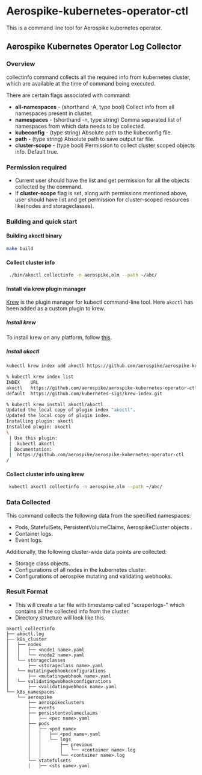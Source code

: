 # Aerospike-kubernetes-operator-ctl

This is a command line tool for Aerospike kubernetes operator.

## Aerospike Kubernetes Operator Log Collector

### Overview

collectinfo command collects all the required info from kubernetes cluster, which are available at the time of command being executed.

There are certain flags associated with command:
* **all-namespaces** - (shorthand -A, type bool) Collect info from all namespaces present in cluster.
* **namespaces** - (shorthand -n, type string) Comma separated list of namespaces from which data needs to be collected.
* **kubeconfig** - (type string) Absolute path to the kubeconfig file.
* **path** - (type string) Absolute path to save output tar file.
* **cluster-scope** - (type bool) Permission to collect cluster scoped objects info. Default true.

### Permission required
* Current user should have the list and get permission for all the objects collected by the command.
* If **cluster-scope** flag is set, along with permissions mentioned above, user should have list and get permission for cluster-scoped resources like(nodes and storageclasses).

### Building and quick start

#### Building akoctl binary
```sh
make build
```

#### Collect cluster info
```sh
 ./bin/akoctl collectinfo -n aerospike,olm --path ~/abc/
```

#### Install via krew plugin manager
[Krew](https://krew.sigs.k8s.io) is the plugin manager for kubectl command-line tool. Here `akoctl` has been added as a custom plugin to krew.

##### Install krew 
To install krew on any platform, follow [this](https://krew.sigs.k8s.io/docs/user-guide/setup/install/).
##### Install akoctl
```sh
kubectl krew index add akoctl https://github.com/aerospike/aerospike-kubernetes-operator-ctl.git

% kubectl krew index list
INDEX    URL
akoctl   https://github.com/aerospike/aerospike-kubernetes-operator-ctl.git
default  https://github.com/kubernetes-sigs/krew-index.git

% kubectl krew install akoctl/akoctl
Updated the local copy of plugin index "akoctl".
Updated the local copy of plugin index.
Installing plugin: akoctl
Installed plugin: akoctl
\
 | Use this plugin:
 | 	kubectl akoctl
 | Documentation:
 | 	https://github.com/aerospike/aerospike-kubernetes-operator-ctl
/

```

#### Collect cluster info using krew
```sh
 kubectl akoctl collectinfo -n aerospike,olm --path ~/abc/
```

### Data Collected

This command collects the following data from the specified namespaces:

* Pods, StatefulSets, PersistentVolumeClaims, AerospikeCluster objects .
* Container logs.
* Event logs.

Additionally, the following cluster-wide data points are collected:
* Storage class objects.
* Configurations of all nodes in the kubernetes cluster.
* Configurations of aerospike mutating and validating webhooks.

### Result Format

* This will create a tar file with timestamp called "scraperlogs-<time-stamp>" which contains all the collected info from the cluster.
* Directory structure will look like this.
```shell
akoctl_collectinfo
├── akoctl.log
├── k8s_cluster
│   ├── nodes
│   │   ├── <node1 name>.yaml
│   │   └── <node2 name>.yaml
│   └── storageclasses
│       ├── <storageclass name>.yaml
│   └── mutatingwebhookconfigurations
│       ├── <mutatingwebhook name>.yaml
│   └── validatingwebhookconfigurations
│       ├── <validatingwebhook name>.yaml
└── k8s_namespaces
    └── aerospike
        ├── aerospikeclusters
        ├── events
        ├── persistentvolumeclaims
        │   ├── <pvc name>.yaml
        ├── pods
        │   ├── <pod name>
        │   │   ├── <pod name>.yaml
        │   │   └── logs
        │   │       ├── previous
        │   │       │   └── <container name>.log
        │   │       └── <container name>.log
        └── statefulsets
        │   ├── <sts name>.yaml

```